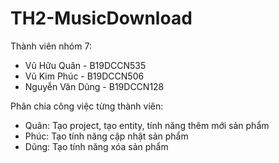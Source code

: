 # TH2-MusicDownload
Thành viên nhóm 7:
+ Vũ Hữu Quân - B19DCCN535
+ Vũ Kim Phúc - B19DCCN506
+ Nguyễn Văn Dũng - B19DCCN128

Phân chia công việc từng thành viên:
+ Quân: Tạo project, tạo entity, tính năng thêm mới sản phẩm
+ Phúc: Tạo tính năng cập nhật sản phẩm
+ Dũng: Tạo tính năng xóa sản phẩm
